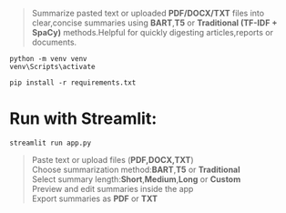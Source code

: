 >Summarize pasted text or uploaded **PDF/DOCX/TXT** files into clear,concise summaries using **BART**,**T5** or **Traditional (TF-IDF + SpaCy)** methods.Helpful for quickly digesting articles,reports or documents.

```
python -m venv venv
venv\Scripts\activate
```
```
pip install -r requirements.txt
```

# Run with Streamlit:  
```
streamlit run app.py
```

>Paste text or upload files (**PDF,DOCX,TXT**)  
>Choose summarization method:**BART**,**T5** or **Traditional**  
>Select summary length:**Short**,**Medium**,**Long** or **Custom**  
>Preview and edit summaries inside the app  
>Export summaries as **PDF** or **TXT**  

